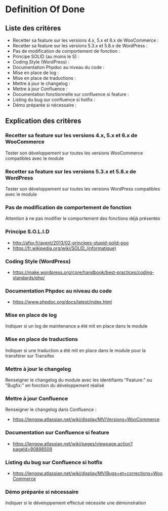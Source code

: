 # Definition Of Done #

## Liste des critères  ##
	
* Recetter sa feature sur les versions 4.x, 5.x et 6.x de WooCommerce :
* Recetter sa feature sur les versions 5.3.x et 5.8.x de WordPress :
* Pas de modification de comportement de fonction :
* Principe SOLID (au moins le S) :
* Coding Style (WordPress) :
* Documentation Phpdoc au niveau du code :
* Mise en place de log :
* Mise en place de traductions :
* Mettre à jour le changelog :
* Mettre à jour Confluence :
* Documentation fonctionnelle sur confluence si feature :
* Listing du bug sur confluence si hotfix :
* Démo préparée si nécessaire :
 	
## Explication des critères ##

### Recetter sa feature sur les versions 4.x, 5.x et 6.x de WooCommerce ###
Tester son développement sur toutes les versions WooCommerce compatibles avec le module

### Recetter sa feature sur les versions 5.3.x et 5.8.x de WordPress ###
Tester son développement sur toutes les versions WordPress compatibles avec le module

### Pas de modification de comportement de fonction ###
Attention à ne pas modifier le comportement des fonctions déjà présentes

### Principe S.O.L.I.D ###
* http://afsy.fr/avent/2013/02-principes-stupid-solid-poo
* https://fr.wikipedia.org/wiki/SOLID_(informatique)

### Coding Style (WordPress) ###
* https://make.wordpress.org/core/handbook/best-practices/coding-standards/php/

### Documentation Phpdoc au niveau du code ###
* https://www.phpdoc.org/docs/latest/index.html

### Mise en place de log ###
Indiquer si un log de maintenance a été mit en place dans le module

### Mise en place de traductions ###
Indiquer si une traduction a été mit en place dans le module pour la transférer sur Transifex

### Mettre à jour le changelog ###
Renseigner le changelog du module avec les identifiants "Feature:" ou "Bugfix:" en fonction du développement réalisé

### Mettre à jour Confluence ###
Renseigner le changelog dans Confluence :
* https://lengow.atlassian.net/wiki/display/MV/Versions+WooCommerce

### Documentation sur Confluence si feature ###
* https://lengow.atlassian.net/wiki/pages/viewpage.action?pageId=90898509

### Listing du bug sur Confluence si hotfix ###
* https://lengow.atlassian.net/wiki/display/MV/Bugs+et+corrections+WooCommerce

### Démo préparée si nécessaire ###
Indiquer si le développement effectué nécessite une démonstration 
